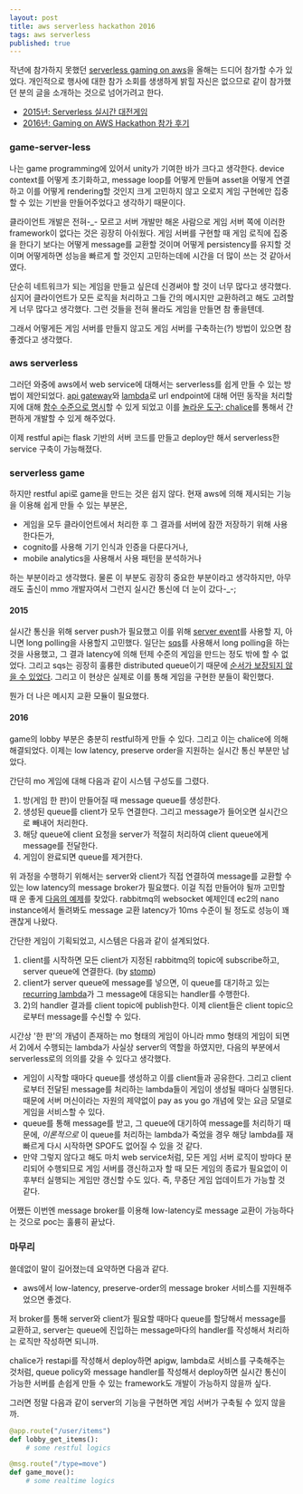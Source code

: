 ```yaml
---
layout: post
title: aws serverless hackathon 2016
tags: aws serverless
published: true
---
```


작년에 참가하지 못했던 [serverless gaming on aws](https://aws.amazon.com/ko/events/gaming-on-aws/seoul-02/hackathon/)을 올해는 드디어 참가할 수가 있었다. 개인적으로 행사에 대한 참가 소회를 생생하게 밝힐 자신은 없으므로 같이 참가했던 분의 글을 소개하는 것으로 넘어가려고 한다.

- [2015년: Serverless 실시간 대전게임](http://hyunjong-lee.github.io/tech/2015/09/16/AWS-Lambda-Serverless-Turn-Game.html)
-  [2016년: Gaming on AWS Hackathon 참가 후기](http://hyunjong-lee.github.io/tech/2016/09/25/Gaming-on-AWS-Hackathon-2nd.html)

### game-server-less

나는 game programming에 있어서 unity가 기여한 바가 크다고 생각한다. device context를 어떻게 초기화하고, message loop를 어떻게 만들며 asset을 어떻게 연결하고 이를 어떻게 rendering할 것인지 크게 고민하지 않고 오로지 게임 구현에만 집중할 수 있는 기반을 만들어주었다고 생각하기 때문이다.

클라이언트 개발은 전혀-_- 모르고 서버 개발만 해온 사람으로 게임 서버 쪽에 이러한 framework이 없다는 것은 굉장히 아쉬웠다. 게임 서버를 구현할 때 게임 로직에 집중을 한다기 보다는 어떻게 message를 교환할 것이며 어떻게 persistency를 유지할 것이며 어떻게하면 성능을 빠르게 할 것인지 고민하는데에 시간을 더 많이 쓰는 것 같아서였다.

단순히 네트워크가 되는 게임을 만들고 싶은데 신경써야 할 것이 너무 많다고 생각했다. 심지어 클라이언트가 모든 로직을 처리하고 그들 간의 메시지만 교환하려고 해도 고려할게 너무 많다고 생각했다. 그런 것들을 전혀 몰라도 게임을 만들면 참 좋을텐데.

그래서 어떻게든 게임 서버를 만들지 않고도 게임 서버를 구축하는(?) 방법이 있으면 참 좋겠다고 생각했다.

### aws serverless

그러던 와중에 aws에서 web service에 대해서는 serverless를 쉽게 만들 수 있는 방법이 제안되었다. [api gateway](https://aws.amazon.com/lambda/)와 [lambda](https://aws.amazon.com/lambda/)로 url endpoint에 대해 어떤 동작을 처리할 지에 대해 [함수 수준으로 명시](http://martinfowler.com/articles/serverless.html)할 수 있게 되었고 이를 [놀라운 도구: chalice](https://github.com/awslabs/chalice)를 통해서 간편하게 개발할 수 있게 해주었다.

이제 restful api는 flask 기반의 서버 코드를 만들고 deploy만 해서 serverless한 service 구축이 가능해졌다.

### serverless game

하지만 restful api로 game을 만드는 것은 쉽지 않다. 현재 aws에 의해 제시되는 기능을 이용해 쉽게 만들 수 있는 부분은,

- 게임을 모두 클라이언트에서 처리한 후 그 결과를 서버에 잠깐 저장하기 위해 사용한다든가,
- cognito를 사용해 기기 인식과 인증을 다룬다거나,
- mobile analytics을 사용해서 사용 패턴을 분석하거나

하는 부분이라고 생각했다. 물론 이 부분도 굉장히 중요한 부분이라고 생각하지만, 아무래도 출신이 mmo 개발자여서 그런지 실시간 통신에 더 눈이 갔다-_-;

#### 2015

실시간 통신을 위해 server push가 필요했고 이를 위해 [server event](https://developer.mozilla.org/en-US/docs/Web/API/Server-sent_events/Using_server-sent_events)를 사용할 지, 아니면 long polling을 사용할지 고민했다. 일단는 [sqs](https://aws.amazon.com/sqs/)를 사용해서 long polling을 하는 것을 사용했고, 그 결과 latency에 의해 턴제 수준의 게임을 만드는 정도 밖에 할 수 없었다.
그리고 sqs는 굉장히 훌륭한 distributed queue이기 때문에 [순서가 보장되지 않을 수 있었다](https://aws.amazon.com/articles/Amazon-SQS/1343#03). 그리고 이 현상은 실제로 이를 통해 게임을 구현한 분들이 확인했다.

뭔가 더 나은 메시지 교환 모듈이 필요했다. 

#### 2016

game의 lobby 부분은 충분히 restful하게 만들 수 있다. 그리고 이는 chalice에 의해 해결되었다. 이제는 low latency, preserve order을 지원하는 실시간 통신 부분만 남았다.

간단히 mo 게임에 대해 다음과 같이 시스템 구성도를 그렸다.

1. 방(게임 한 판)이 만들어질 때 message queue를 생성한다.
2. 생성된 queue를 client가 모두 연결한다. 그리고 message가 들어오면 실시간으로 빼내어 처리한다.
3. 해당 queue에 client 요청을 server가 적절히 처리하여 client queue에게 message를 전달한다.
4. 게임이 완료되면 queue를 제거한다.

위 과정을 수행하기 위해서는 server와 client가 직접 연결하여 message를 교환할 수 있는 low latency의 message broker가 필요했다. 이걸 직접 만들어야 될까 고민할 때 운 좋게 [다음의 예제](https://github.com/rabbitmq/rabbitmq-web-stomp-examples)를 찾았다.
rabbitmq의 websocket 예제인데 ec2의 nano instance에서 돌려봐도 message 교환 latency가 10ms 수준이 될 정도로 성능이 꽤 괜찮게 나왔다.

간단한 게임이 기획되었고, 시스템은 다음과 같이 설계되었다.

1. client를 시작하면 모든 client가 지정된 rabbitmq의 topic에 subscribe하고, server queue에 연결한다. (by [stomp](https://github.com/jasonrbriggs/stomp.py)) 
2. client가 server queue에 message를 넣으면, 이 queue를 대기하고 있는 [recurring lambda](http://theburningmonk.com/2016/04/aws-lambda-use-recursive-function-to-process-sqs-messages-part-1/)가 그 message에 대응되는 handler를 수행한다.
3. 2)의 handler 결과를 client topic에 publish한다. 이제 client들은 client topic으로부터 message를 수신할 수 있다.

시간상 '한 판'의 개념이 존재하는 mo 형태의 게임이 아니라 mmo 형태의 게임이 되면서 2)에서 수행되는 lambda가 사실상 server의 역할을 하였지만, 다음의 부분에서 serverless로의 의의를 갖을 수 있다고 생각했다.

- 게임이 시작할 때마다 queue를 생성하고 이를 client들과 공유한다. 그리고 client로부터 전달된 message를 처리하는 lambda들이 게임이 생성될 때마다 실행된다. 때문에 서버 머신이라는 자원의 제약없이 pay as you go 개념에 맞는 요금 모델로 게임을 서비스할 수 있다.
- queue를 통해 message를 받고, 그 queue에 대기하여 message를 처리하기 때문에, *이론적으로* 이 queue를 처리하는 lambda가 죽었을 경우 해당 lambda를 재빠르게 다시 시작하면 SPOF도 없어질 수 있을 것 같다.
- 만약 그렇지 않다고 해도 마치 web service처럼, 모든 게임 서버 로직이 방마다 분리되어 수행되므로 게임 서버를 갱신하고자 할 때 모든 게임의 종료가 필요없이 이후부터 실행되는 게임만 갱신할 수도 있다. 즉, 무중단 게임 업데이트가 가능할 것 같다.

어쨌든 이번엔 message broker를 이용해 low-latency로 message 교환이 가능하다는 것으로 poc는 훌륭히 끝났다.

### 마무리

쓸데없이 말이 길어졌는데 요약하면 다음과 같다.

- aws에서 low-latency, preserve-order의 message broker 서비스를 지원해주었으면 좋겠다.

저 broker를 통해 server와 client가 필요할 때마다 queue를 할당해서 message를 교환하고, server는 queue에 진입하는 message마다의 handler를 작성해서 처리하는 로직만 작성하면 되니까.

chalice가 restapi를 작성해서 deploy하면 apigw, lambda로 서비스를 구축해주는 것처럼, queue policy와 message handler를 작성해서 deploy하면 실시간 통신이 가능한 서버를 손쉽게 만들 수 있는 framework도 개발이 가능하지 않을까 싶다.

그러면 정말 다음과 같이 server의 기능을 구현하면 게임 서버가 구축될 수 있지 않을까. 

```python
@app.route("/user/items")
def lobby_get_items():
    # some restful logics

@msg.route("/type=move")
def game_move():
    # some realtime logics
```

